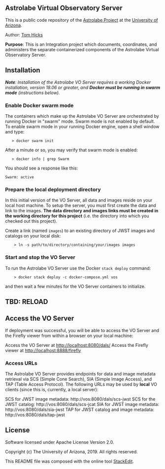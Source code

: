 ﻿
## Astrolabe Virtual Observatory Server

This is a public code repository of the [Astrolabe Project](http://astrolabe.arizona.edu/) at the [University of Arizona](http://www.arizona.edu).

Author: [Tom Hicks](https://github.com/hickst)

**Purpose**: This is an Integration project which documents, coordinates, and administers the separate containerized components of the Astrolabe Virtual Observatory Server.

## Installation

***Note**: Installation of the Astrolabe VO Server requires a working Docker installation, version 18.06 or greater, and **Docker  must  be running in swarm mode** (instructions below).*

### Enable Docker swarm mode

The containers which make up the Astrolabe VO Server are orchestrated by running Docker in "swarm" mode. Swarm mode is not enabled by default. To enable swarm mode in your running Docker engine, open a shell window and type:
```
   > docker swarm init
```

After a minute or so, you may verify that swarm mode is enabled:
```
   > docker info | grep Swarm
```

You should see a response like this:
```
Swarm: active
```

### Prepare the local deployment directory

In this initial version of the VO Server, all data and images reside on your local host machine. To setup the server, you must first create the data and link to the images. **The data directory and images links must be created  in the working directory for this project** (i.e. the directory into which you checked out this project).

Create a link (named `images`) to an existing directory of JWST images and catalogs on your local disk:
```
    > ln -s path/to/directory/containing/your/images images
```


#### 

### Start and stop the VO Server

To run the Astrolabe VO Server use the Docker `stack deploy` command:
```
    > docker stack deploy -c docker-compose.yml vos
```
and then wait a few minutes for the VO Server containers to initialize.

## TBD: RELOAD

## Access the VO Server

If deployment was successful, you will be able to access the VO Server and the Firefly viewer from within a browser on your local machine:

  Access the VO Server at [http://localhost:8080/dals/](http://localhost:8080/dals/)
  Access the Firefly viewer at [http://localhost:8888/firefly](http://localhost:8888/firefly)

### Access URLs

The Astrolabe VO Server provides endpoints for data and image metadata retrieval via SCS (Simple Cone Search), SIA (Simple Image Access), and TAP (Table Access Protocol). The following URLs may be used by **local** VO clients (since this is, currently, a local server):

  SCS for JWST image metadata: http://vos:8080/dals/scs-jwst
  SCS for the JWST catalog: http://vos:8080/dals/scs-jcat
  SIA for JWST image metadata: http://vos:8080/dals/sia-jwst
  TAP for JWST catalog and image metadata: http://vos:8080/dals/tap-jwst


## License

Software licensed under Apache License Version 2.0. 

Copyright (c) The University of Arizona, 2019. All rights reserved.

This README file was composed with the online tool [StackEdit](https://stackedit.io/).

